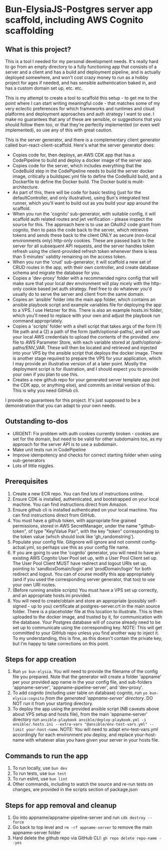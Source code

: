 # Bun-ElysiaJS-Postgres server app scaffold, including AWS Cognito scaffolding

## What is this project?

This is a tool I needed for my personal development needs. It's really hard to go from an empty directory to a fully functioning app that consists of a server and a client and has a build and deployment pipeline, and is actually deployed somewhere, and won't cost crazy money to run as a hobby project for ages if needed, and has sensible authentication baked in, and has a custom domain set up, etc. etc.

This is my attempt to create a tool to scaffold this setup - to get me to the point where I can start writing meaningful code - that matches some of my very eclectic preferences for which frameworks and runtimes and cloud platforms and deployment approaches and auth strategy I want to use. I make no guarantees that any of these are sensible, or suggestions that you should follow them too, or that they're perfectly implemented (or even well implemented), so use any of this with great caution.

This is the server generator, and there is a complementary client generator called bun-react-client-scaffold. Here's what the server generator does:

- Copies code for, then deploys, an AWS CDK app that has a CodePipeline to build and deploy a docker image of the server app.
- Copies code for the server, which includes everything that the CodeBuild step in the CodePipeline needs to build the server docker image, critically a buildspec.yml file to define the CodeBuild build, and a Dockerfile to define the Docker build. The Docker build is mulit-architecture.
- As part of this, there will be code for basic testing (just for the defaultController, and only illustrative), using Bun's integrated test runner, which you'll want to build out as you build your app around the scaffold.
- When you run the 'cognito' sub-generator, with suitable config, it will scaffold auth related routes and jwt verification - please inspect the source for this. The approach here is to use an OAuth2 code grant from cognito, then to pass the code back to the server, which retrieves tokens and sends these back to the client ONLY as secure (non-local environments only) http-only cookies. These are passed back to the server for all subsequent API requests, and the server handles token refresh using the client-provided refresh token whenever there is less than 5 minutes' validity remaining on the access token.
- When you run the 'crud' sub-generator, it will scaffold a new set of CRUD routes in the app, with their own controller, and create database schema and migrate the database for you.
- Copies a 'dev-proxy' folder with a recommended nginx config that will make sure that your local dev environment will play nicely with the http-only cookie based jwt auth strategy. Feel free to do whatever you'd usually do to serve the server and client from the same domain.
- Copies an 'ansible' folder into the main app folder, which contains an ansible playbook script and example variables file for deploying the app to a VPS. I use Hetzner for this. There is also an example hosts.ini folder, which you'll need to replace with your own and adjust the playbook run command appropriately.
- Copies a 'scripts' folder with a shell script that takes args of the form (1) file path and a (2) a path of the form /path/optional-paths/, and will use your local AWS credentials to upload the contents of the provided .env file to AWS Parameter Store, with each variable stored at /path/optional-paths/ENV_VAR. These will then be located and retrieved and injected into your VPS by the ansible script that deploys the docker image. There is another stage required to prepare the VPS for your application, which I may provide an illustrative version of at a later point. Mostly the deployment script is for illustration, and I should expect you to provide your own if you plan to use this.
- Creates a new github repo for your generated server template app (not the CDK app, or anything else), and commits an initial version of this. This is why you need GitHub cli.

I provide no guarantees for this project. It's just supposed to be a demonstration that you can adapt to your own needs.

## Outstanding to-dos

- URGENT: Fix problem with auth cookies currently broken - cookies are set for the domain, but need to be valid for other subdomains too, as my approach for the server API is to use a subdomain.
- Make unit tests run in CodePipeline
- Improve idempotency and checks for correct starting folder when using sub-generators
- Lots of little niggles.

## Prerequisites

1. Create a new ECR repo. You can find lots of instructions online.
2. Ensure CDK is installed, authenticated, and bootstrapped on your local machine. You can find instructions direct from Amazon.
3. Ensure github cli is installed authenticated on your local machine. You can find instructions direct from GitHub.
4. You must have a github token, with appropriate fine grained permissions, stored in AWS SecretManager, under the name "github-token", of type "Key/Value Pair", with the key "token" corresponding to the token value (which should look like 'gh_randomstring').
5. Populate your config file. Gitignore will ignore and not commit config-actual.yml, so perhaps use this as your config file name.
6. If you are going to use the 'cognito' generator, you will need to have an existing AWS Cognito User Pool set up, with a User Pool Client set up. The User Pool Client MUST have redirect and logout URIs set up, pointing to 'sandboxDomain/login' and 'prodDomain/login' for both redirect and logout. You can of course modify this app appropriately (and if you used the corresponding server generator, that too) to use your own URI routes.
7. (Before running ansible scripts) You must have a VPS set up correctly, and an appropriate hosts.ini provided.
8. You will need to create/obtain and store an appropriate (possibly self-signed - up to you) certificate at postgres-server.crt in the main source folder. There is a placeholder file at this location to illustrate. This is then uploaded to the docker image, and trusted by it, for communication with the database. Your Postgres database will of course already need to be set up to communicate using the corresponding key. NOTE: This will get committed to your GitHub repo unless you find another way to inject it. To my understanding, this is fine, as this doesn't contain the private key, but I'm happy to take corrections on this point.

## Steps for app creation

1. Run `yo bun-elysia`. You will need to provide the filename of the config file you prepared. Note that the generator will create a folder 'appname' per your provided app name in the your config file, and sub-folders 'appname-server', 'appname-pipeline-server', and 'dev-proxy'.
2. To add cognito (including user table on database) cognito, run `yo bun-elysia:cognito` _from the generated 'appname-server' directory_. DO NOT run it from your starting directory.
3. To deploy the app using the provided ansible script (NB caveats above about VPS setup and hosts file), from the main 'appname-server' directory run `ansible-playbook ansible/deploy-playbook.yml -i ansible/.hosts.ini --extra-vars "@ansible/env-test-vars.yml" --limit your-host-name`. NOTE: You will need to adapt env-test-vars.yml accordingly for each environment you deploy, and replace your-host-name with whatever alias you have given your server in your hosts file.

## Commands to run the app

1. To run locally, use `bun dev`
2. To run tests, use `bun test`
3. To run eslint, use `bun lint`
4. Other commands, including to watch the source and re-run tests on changes, are provided in the scripts section of package.json

## Steps for app removal and cleanup

1. Go into appname/appname-pipeline-server and run `cdk destroy --force`
2. Go back to top level and `rm -rf appname-server` to remove the main appname-server folder
3. Hard delete the github repo via GitHub CLI: `gh repo delete repo-name --yes`
